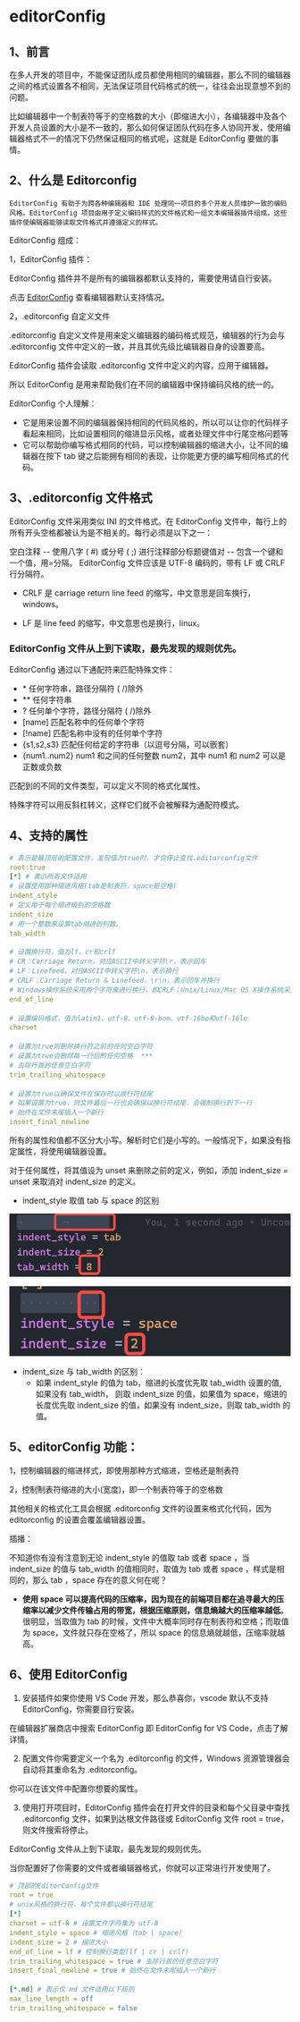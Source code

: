 # editorConfig

## 1、前言

在多人开发的项目中，不能保证团队成员都使用相同的编辑器，那么不同的编辑器之间的格式设置各不相同，无法保证项目代码格式的统一，往往会出现意想不到的问题。

比如编辑器中一个制表符等于的空格数的大小（即缩进大小），各编辑器中及各个开发人员设置的大小是不一致的，那么如何保证团队代码在多人协同开发，使用编辑器格式不一的情况下仍然保证相同的格式呢，这就是 EditorConfig 要做的事情。

## 2、什么是 Editorconfig

```
EditorConfig 有助于为跨各种编辑器和 IDE 处理同一项目的多个开发人员维护一致的编码风格。EditorConfig 项目由用于定义编码样式的文件格式和一组文本编辑器插件组成，这些插件使编辑器能够读取文件格式并遵循定义的样式。
```

EditorConfig 组成：

1，EditorConfig 插件：

EditorConfig 插件并不是所有的编辑器都默认支持的，需要使用请自行安装。

点击 [EditorConfig](https://editorconfig.org/#pre-installed) 查看编辑器默认支持情况。

2，.editorconfig 自定义文件

.editorconfig 自定义文件是用来定义编辑器的编码格式规范，编辑器的行为会与 .editorconfig 文件中定义的一致，并且其优先级比编辑器自身的设置要高。

EditorConfig 插件会读取 .editorconfig 文件中定义的内容，应用于编辑器。

所以 EditorConfig 是用来帮助我们在不同的编辑器中保持编码风格的统一的。

EditorConfig 个人理解：

- 它是用来设置不同的编辑器保持相同的代码风格的，所以可以让你的代码样子看起来相同，比如设置相同的缩进显示风格，或者处理文件中行尾空格问题等
- 它可以帮助你编写格式相同的代码，可以控制编辑器的缩进大小，让不同的编辑器在按下 tab 键之后能拥有相同的表现，让你能更方便的编写相同格式的代码。

## 3、.editorconfig 文件格式

EditorConfig 文件采用类似 INI 的文件格式。在 EditorConfig 文件中，每行上的所有开头空格都被认为是不相关的。每行必须是以下之一：

空白注释 -- 使用八字 ( #) 或分号 ( ;) 进行注释部分标题键值对 -- 包含一个键和一个值，用=分隔。 EditorConfig 文件应该是 UTF-8 编码的，带有 LF 或 CRLF 行分隔符。

- CRLF 是 carriage return line feed 的缩写，中文意思是回车换行，windows。

- LF 是 line feed 的缩写，中文意思也是换行，linux。

### EditorConfig 文件从上到下读取，最先发现的规则优先。

EditorConfig 通过以下通配符来匹配特殊文件：

- \* 任何字符串，路径分隔符 ( /)除外
- \*\* 任何字符串
- ? 任何单个字符，路径分隔符 ( /)除外
- [name] 匹配名称中的任何单个字符
- [!name] 匹配名称中没有的任何单个字符
- {s1,s2,s3} 匹配任何给定的字符串（以逗号分隔，可以嵌套）
- {num1..num2} num1 和之间的任何整数 num2，其中 num1 和 num2 可以是正数或负数

匹配到的不同的文件类型，可以定义不同的格式化属性。

特殊字符可以用反斜杠转义，这样它们就不会被解释为通配符模式。

## 4、支持的属性

```yml
# 表示是最顶层的配置文件，发现值为true时，才会停止查找.editorconfig文件
root:true
[*] # 表示所有文件适用
# 设置使用那种缩进风格(tab是制表符，space是空格)
indent_style
# 定义用于每个缩进级别的空格数
indent_size
# 用一个整数来设置tab缩进的列数。
tab_width

# 设置换行符，值为lf、cr和crlf
# CR：Carriage Return，对应ASCII中转义字符\r，表示回车
# LF：Linefeed，对应ASCII中转义字符\n，表示换行
# CRLF：Carriage Return & Linefeed，\r\n，表示回车并换行
# Windows操作系统采用两个字符来进行换行，即CRLF；Unix/Linux/Mac OS X操作系统采用单个字符LF来进行换行；另外，MacIntosh操作系统（即早期的Mac操作系统）采用单个字符CR来进行换行
end_of_line

# 设置编码格式，值为latin1、utf-8、utf-8-bom、utf-16be和utf-16le
charset

# 设置为true则删除换行符之前的任何空白字符
# 设置为true会删除每一行后的任何空格  ***
# 去除行首的任意空白字符
trim_trailing_whitespace

# 设置为true以确保文件在保存时以换行符结尾
# 如果设置为true，则文件最后一行也会确保以换行符结尾，会强制换行到下一行
# 始终在文件末尾插入一个新行
insert_final_newline
```

所有的属性和值都不区分大小写。解析时它们是小写的。一般情况下，如果没有指定属性，将使用编辑器设置。

对于任何属性，将其值设为 unset 来删除之前的定义，例如，添加 indent_size = unset 来取消对 indent_size 的定义。

- indent_style 取值 tab 与 space 的区别

![image.png](/project/standard/indent_tab.png)

![image.png](/project/standard/indent_space.png)

- indent_size 与 tab_width 的区别：
  - 如果 indent_style 的值为 tab，缩进的长度优先取 tab_width 设置的值, 如果没有 tab_width， 则取 indent_size 的值，如果值为 space，缩进的长度优先取 indent_size 的值，如果没有 indent_size，则取 tab_width 的值。

## 5、editorConfig 功能：

1，控制编辑器的缩进样式，即使用那种方式缩进，空格还是制表符

2，控制制表符缩进的大小(宽度)，即一个制表符等于的空格数

其他相关的格式化工具会根据 .editorconfig 文件的设置来格式化代码，因为 editorconfig 的设置会覆盖编辑器设置。

插播：

不知道你有没有注意到无论 indent_style 的值取 tab 或者 space ，当 indent_size 的值与 tab_width 的值相同时，取值为 tab 或者 space ，样式是相同的，那么 tab ，space 存在的意义何在呢？

- **使用 space 可以提高代码的压缩率，因为现在的前端项目都在追寻最大的压缩率以减少文件传输占用的带宽，根据压缩原则，信息熵越大的压缩率越低**。很明显，当取值为 tab 的时候，文件中大概率同时存在制表符和空格；而取值为 space，文件就只存在空格了，所以 space 的信息熵就越低，压缩率就越高。

## 6、使用 EditorConfig

1. 安装插件如果你使用 VS Code 开发，那么恭喜你，vscode 默认不支持 EditorConfig，你需要自行安装。

在编辑器扩展商店中搜索 EditorConfig 即 EditorConfig for VS Code，点击了解详情。

2. 配置文件你需要定义一个名为 .editorconfig 的文件，Windows 资源管理器会自动将其重命名为 .editorconfig。

你可以在该文件中配置你想要的属性。

3. 使用打开项目时，EditorConfig 插件会在打开文件的目录和每个父目录中查找 .editorconfig 文件，如果到达根文件路径或 EditorConfig 文件 root = true，则文件搜索将停止。

EditorConfig 文件从上到下读取，最先发现的规则优先。

当你配置好了你需要的文件或者编辑器格式，你就可以正常进行开发使用了。

```yml
# 顶部的EditorConfig文件
root = true
# unix风格的换行符，每个文件都以换行符结尾
[*]
charset = utf-8 # 设置文件字符集为 utf-8
indent_style = space # 缩进风格（tab | space）
indent_size = 2 # 缩进大小
end_of_line = lf # 控制换行类型(lf | cr | crlf)
trim_trailing_whitespace = true # 去除行首的任意空白字符
insert_final_newline = true # 始终在文件末尾插入一个新行

[*.md] # 表示仅 md 文件适用以下规则
max_line_length = off
trim_trailing_whitespace = false
```
